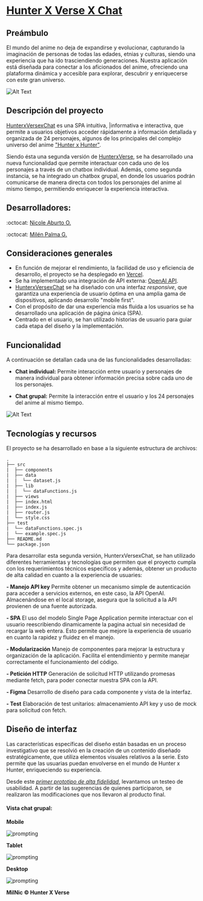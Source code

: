 
# [Hunter X Verse X Chat](https://hunterxversexchat.vercel.app/)
## Preámbulo
El mundo del anime no deja de expandirse y evolucionar, capturando la imaginación de personas de todas las edades, etnias y culturas, siendo una experiencia que ha ido trasciendiendo generaciones.
Nuestra aplicación está diseñada para conectar a los aficionados del anime, ofreciendo una plataforma dinámica y accesible para explorar, descubrir y enriquecerse con este gran universo.

![Alt Text](https://media3.giphy.com/media/v1.Y2lkPTc5MGI3NjExaTlmYzEwNHN1a2QzcTFrazdhaHQ0aG44dXc5bHhhNW9waTYyaHJlMyZlcD12MV9pbnRlcm5hbF9naWZfYnlfaWQmY3Q9Zw/etW2P2cvB0PYY/giphy.gif)


## Descripción del proyecto
 [HunterxVersexChat](https://hunterxversexchat.vercel.app/)  es una SPA intuitiva, |informativa e interactiva, que permite a usuarios objetivos acceder rápidamente a información detallada y organizada de 24 personajes, algunos de los principales del complejo universo del anime ["Hunter x Hunter"](https://es.wikipedia.org/wiki/Hunter_%C3%97_Hunter).

Siendo ésta una segunda versión de [HunterxVerse](https://milenpg.github.io/DEV014-Dataverse/src/), se ha desarrollado una nueva funcionalidad que permite interactuar con cada uno de los personajes a través de un chatbox individual. Además, como segunda instancia, se ha integrado un chatbox grupal, en donde los usuarios podrán comunicarse de manera directa con todos los personajes del anime al mismo tiempo, permitiendo enriquecer la experiencia interactiva.

## Desarrolladores:

 :octocat: [Nicole Aburto O.](https://github.com/Niconsuelo)

 :octocat: [Milén Palma G.](https://github.com/MilenPG)

## Consideraciones generales
- En función de mejorar el rendimiento, la facilidad de uso y eficiencia de desarrollo, el proyecto se ha desplegado en [Vercel](https://vercel.com/).
- Se ha implementado una integración de API externa: [OpenAI API](https://openai.com/index/openai-api/).
- [HunterxVersexChat](https://hunterxversexchat.vercel.app/) se ha diseñado con una interfaz _responsive_, que garantiza una experiencia de usuario óptima en una amplia gama de dispositivos, aplicando desarrollo "mobile first".
- Con el propósito de dar una experiencia más fluida a los usuarios se ha desarrollado una aplicación de página única (SPA).
- Centrado en el usuario, se han utilizado historias de usuario para guiar cada etapa del diseño y la implementación.


## Funcionalidad
A continuación se detallan cada una de las funcionalidades desarrolladas:

- **Chat individual:** Permite interacción entre usuario y personajes de manera individual para obtener información precisa sobre cada uno de los personajes.

- **Chat grupal:** Permite la interacción entre el usuario y los 24 personajes del anime al mismo tiempo.

![Alt Text](https://media4.giphy.com/media/v1.Y2lkPTc5MGI3NjExd2dtdmF1d3JscmFwZjl1ajJwb3FpbGl5aDJxM3Z4eXFvNnk1NmUxcCZlcD12MV9pbnRlcm5hbF9naWZfYnlfaWQmY3Q9Zw/4jamu9obYceTjTNptY/giphy.gif)


## Tecnologías y recursos
El proyecto se ha desarrollado en base a la siguiente estructura de archivos:

```text
.
├── src
|  ├── components
|  ├── data
|  |  └── dataset.js
|  ├── lib
|  |  └── dataFunctions.js
|  ├── views
|  ├── index.html
|  ├── index.js
|  ├── router.js
|  └── style.css
├── test
|  └── dataFunctions.spec.js
|  └── example.spec.js
├── README.md
└── package.json

```

Para desarrollar esta segunda versión, HunterxVersexChat, se han utilizado diferentes herramientas y tecnologías que permiten que el proyecto cumpla con los requerimientos técnicos específicos y además, obtener un producto de alta calidad en cuanto a la experiencia de usuaries:

**- Manejo API key**
Permite obtener un mecanismo simple de autenticación para acceder a servicios externos, en este caso, la API OpenAI. Almacenándose en el local storage, asegura que la solicitud a la API provienen de una fuente autorizada. 

**- SPA**
El uso del modelo Single Page Application permite interactuar con el usuario reescribiendo dinamicamente la pagina actual sin necesidad de recargar la web entera. Esto permite que mejore la experiencia de usuario en cuanto la rapidez y fluidez en el manejo.

**- Modularización**
Manejo de componentes para mejorar la estructura y organización de la aplicación. Facilita el entendimiento y permite manejar correctamente el funcionamiento del código.

**- Petición HTTP**
Generación de solicitud HTTP utilizando promesas mediante fetch, para poder conectar nuestra SPA con la API.

**- Figma**
Desarrollo de diseño para cada componente y vista de la interfaz. 

**- Test**
Elaboración de test unitarios: almacenamiento API key y uso de mock para solicitud con fetch.


## Diseño de interfaz

Las características específicas del diseño están basadas en un proceso investigativo que se resolvió en la creación de un contenido diseñado estratégicamente, que utiliza elementos visuales relativos a la serie. Esto permite que las usuarias puedan envolverse en el mundo de Hunter x Hunter, enriqueciendo su experiencia.

Desde este [*primer prototipo de alta fidelidad*](
https://www.figma.com/proto/3Rf37tPhYsVPqcpihtN1kx/Hunter-X?node-id=215-444&t=8L1CREw0YxTBiEQC-0&scaling=scale-down&page-id=0%3A1&starting-point-node-id=215%3A444&show-proto-sidebar=1), levantamos un testeo de usabilidad. A partir de las sugerencias de quienes participaron, se realizaron las modificaciones que nos llevaron al producto final. 


#### Vista chat grupal:

**Mobile**

![prompting](https://github.com/MilenPG/DEV014-dataverse-chat/blob/main/src/assets/gchatMobile.png.jpeg?raw=true)



**Tablet**

![prompting](https://github.com/MilenPG/DEV014-dataverse-chat/blob/main/src/assets/gchatTablet.png.jpeg?raw=true)


**Desktop**

![prompting](https://github.com/MilenPG/DEV014-dataverse-chat/blob/main/src/assets/gchatDesktop.png.jpeg?raw=true)




<!-- ## How does it work?

En función a crear una mejor experiencia de usuario, se han definido los siguientes instrucciones de uso para utilizar HunterxVersexChat

En la pantalla principal, se encuentra una vista general de la aplicación, la cual contendrá:

- Aunteticador de API key
- Acceso directo para iniciar comunicación con todos los personajes del anime.
- Visualización de 24 card con los personajes principales del anime:
- Al hacer click sobre la card, se ejecuta el cambio de vista para iniciar chat individual con el personaje clickeado.


*** -->

**MilNic &copy; Hunter X Verse**

